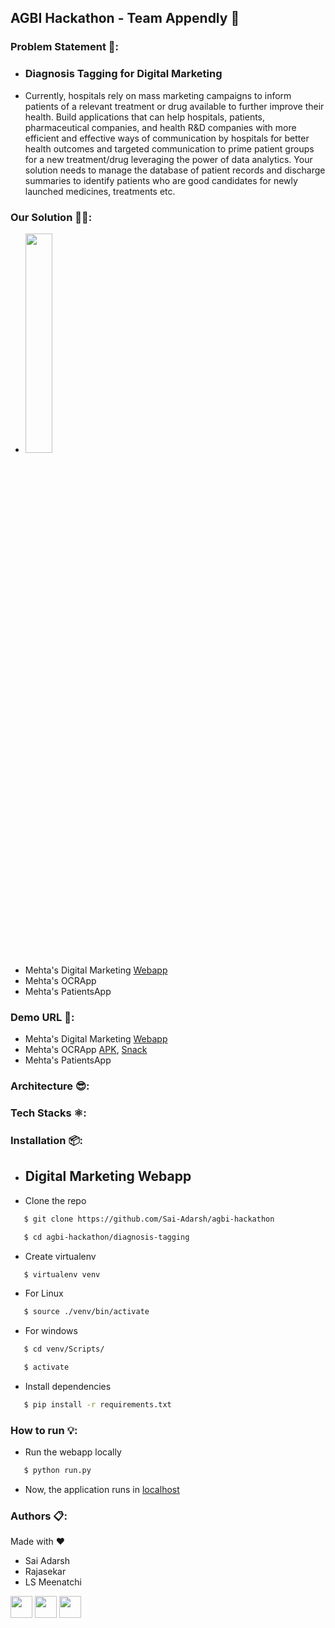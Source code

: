 ## AGBI Hackathon - Team Appendly 🚀

### Problem Statement 🤔:
* ### Diagnosis Tagging for Digital Marketing
* Currently, hospitals rely on mass marketing campaigns to inform patients of a relevant treatment or drug available to further improve their health. Build applications that can help hospitals, patients, pharmaceutical companies, and health R&D companies with more efficient and effective ways of communication by hospitals for better health outcomes and targeted communication to prime patient groups for a new treatment/drug leveraging the power of data analytics. Your solution needs to manage the database of patient records and discharge summaries to identify patients who are good candidates for newly launched medicines, treatments etc.

### Our Solution 👨‍💻:
* <img src="https://github.com/Sai-Adarsh/agbi-hackathon/blob/main/diagnosis-tagging/app/base/static/assets/img/icon.png" width="30%">
* Mehta's Digital Marketing [Webapp](https://github.com/Sai-Adarsh/agbi-hackathon/tree/main/diagnosis-tagging)
* Mehta's OCRApp
* Mehta's PatientsApp

### Demo URL 📱:
* Mehta's Digital Marketing [Webapp](https://agbihackathon.herokuapp.com/)
* Mehta's OCRApp [APK](https://github.com/Sai-Adarsh/agbi-hackathon/raw/main/ocrapp/build/mehtaocrapp.apk), [Snack](https://expo.io/@saiadarsh99/mehta-ocr)
* Mehta's PatientsApp

### Architecture 😎: 

### Tech Stacks ⚛️:

### Installation 📦:
* ## Digital Marketing Webapp
* Clone the repo
```sh
   $ git clone https://github.com/Sai-Adarsh/agbi-hackathon
```
```sh
   $ cd agbi-hackathon/diagnosis-tagging
```
* Create virtualenv
```sh
   $ virtualenv venv
```
* For Linux
```sh
   $ source ./venv/bin/activate
```
* For windows
```sh
   $ cd venv/Scripts/
```
```sh
   $ activate
```
* Install dependencies
```sh
   $ pip install -r requirements.txt
```
### How to run 💡:
* Run the webapp locally
```sh
   $ python run.py
```
* Now, the application runs in [localhost](http://127.0.0.1:5000/)

### Authors 📋:
<p> Made with ❤</p>

* Sai Adarsh
* Rajasekar
* LS Meenatchi

[<img src="https://image.flaticon.com/icons/svg/185/185961.svg" width="35" padding="10">](https://twitter.com/ad6rsh)
[<img src="https://image.flaticon.com/icons/svg/185/185964.svg" width="35" padding="10">](https://www.linkedin.com/feed/)
[<img src="https://image.flaticon.com/icons/svg/185/185981.svg" width="35" padding="10">](https://www.facebook.com/saiadarsh99)
